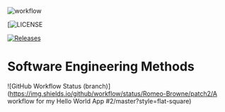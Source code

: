 
![workflow](https://github.com/Romeo-Browne/patch2/actions/workflows/main.yml/badge.svg)

[![LICENSE](https://img.shields.io/github/license/Romeo-Browne/patch2.svg?style=flat-square)

[![Releases](https://img.shields.io/github/release/Romeo-Browne/patch2/all.svg?style=flat-square)](https://github.com/Romeo-Browne/patch2/releases)

# Software Engineering Methods
![GitHub Workflow Status (branch)](https://img.shields.io/github/workflow/status/Romeo-Browne/patch2/A workflow for my Hello World App #2/master?style=flat-square)